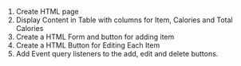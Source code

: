 1. Create HTML page
2. Display Content in Table with columns for Item, Calories and Total Calories
3. Create a HTML Form and button for adding item
4. Create a HTML Button for Editing Each Item
5. Add Event query listeners to the add, edit and delete buttons.